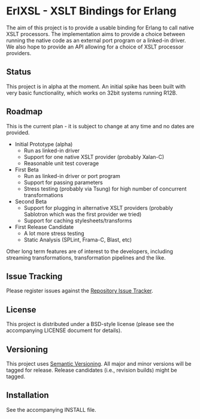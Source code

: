 # ErlXSL - XSLT Bindings for Erlang

The aim of this project is to provide a usable binding for Erlang to call native XSLT processors. The implementation aims to provide a choice between running the native code as an external port program or a linked-in driver. We also hope to provide an API allowing for a choice of XSLT processor providers.  

## Status

This project is in alpha at the moment. An initial spike has been built with very basic functionality, which works on 32bit systems running R12B. 

## Roadmap

This is the current plan - it is subject to change at any time and no dates are provided.

- Initial Prototype (alpha)
	- Run as linked-in driver
	- Support for one native XSLT provider (probably Xalan-C)
	- Reasonable unit test coverage
- First Beta
	- Run as linked-in driver or port program
	- Support for passing parameters
	- Stress testing (probably via Tsung) for high number of concurrent transformations
- Second Beta
	- Support for plugging in alternative XSLT providers (probably Sablotron which was the first provider we tried)
	- Support for caching stylesheets/transforms
- First Release Candidate
	- A lot more stress testing
	- Static Analysis (SPLint, Frama-C, Blast, etc)

Other long term features are of interest to the developers, including streaming transformations, transformation pipelines and the like.   

## Issue Tracking

Please register issues against the [Repository Issue Tracker](https://github.com/hyperthunk/erlxsl/issues).

## License

This project is distributed under a BSD-style license (please see the accompanying LICENSE document for details).

## Versioning

This project uses [Semantic Versioning](http://semver.org). All major and minor versions will be tagged for release. Release candidates (i.e., revision builds) might be tagged. 

## Installation

See the accompanying INSTALL file.
